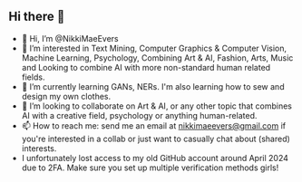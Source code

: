 ## Hi there 👋

- 👋 Hi, I’m @NikkiMaeEvers
- 👀 I’m interested in Text Mining, Computer Graphics & Computer Vision, Machine Learning, Psychology, Combining Art & AI, Fashion, Arts, Music and Looking to combine AI with more non-standard human related fields.
- 🌱 I’m currently learning GANs, NERs. I'm also learning how to sew and design my own clothes.
- 💞️ I’m looking to collaborate on Art & AI, or any other topic that combines AI with a creative field, psychology or anything human-related.
- 📫 How to reach me: send me an email at nikkimaeevers@gmail.com if you're interested in a collab or just want to casually chat about (shared) interests.
- I unfortunately lost access to my old GitHub account around April 2024 due to 2FA. Make sure you set up multiple verification methods girls!
